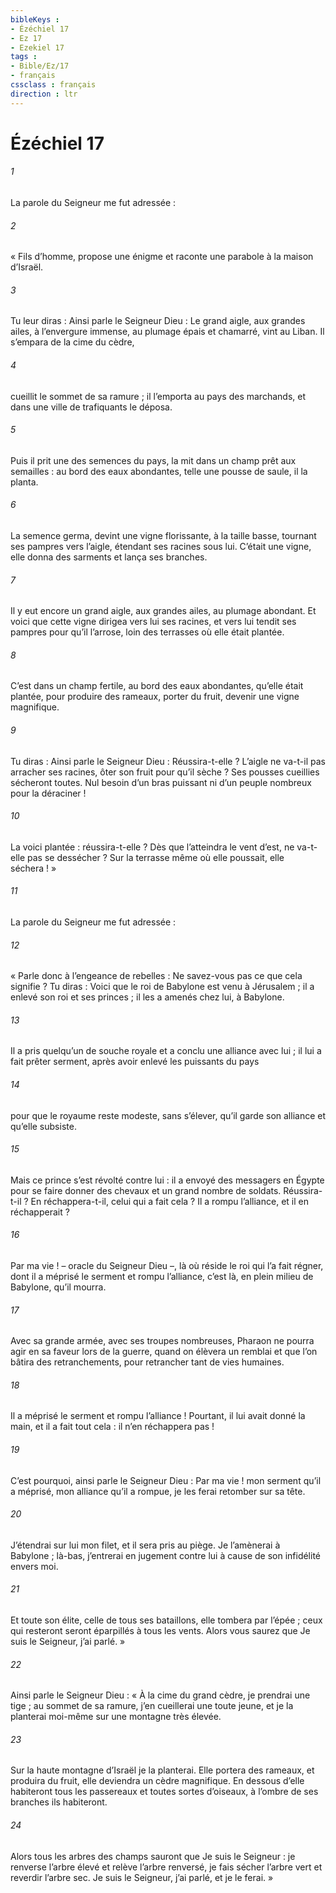 ```yaml
---
bibleKeys : 
- Ézéchiel 17
- Ez 17
- Ezekiel 17
tags : 
- Bible/Ez/17
- français
cssclass : français
direction : ltr
---
```


# Ézéchiel 17

###### 1
La parole du Seigneur me fut adressée :
###### 2
« Fils d’homme, propose une énigme et raconte une parabole à la maison d’Israël.
###### 3
Tu leur diras : Ainsi parle le Seigneur Dieu :
Le grand aigle,
aux grandes ailes,
à l’envergure immense,
au plumage épais et chamarré,
vint au Liban.
Il s’empara de la cime du cèdre,
###### 4
cueillit le sommet de sa ramure ;
il l’emporta au pays des marchands,
et dans une ville de trafiquants le déposa.
###### 5
Puis il prit une des semences du pays,
la mit dans un champ prêt aux semailles :
au bord des eaux abondantes,
telle une pousse de saule, il la planta.
###### 6
La semence germa,
devint une vigne florissante,
à la taille basse,
tournant ses pampres vers l’aigle,
étendant ses racines sous lui.
C’était une vigne,
elle donna des sarments
et lança ses branches.
###### 7
Il y eut encore un grand aigle,
aux grandes ailes,
au plumage abondant.
Et voici que cette vigne
dirigea vers lui ses racines,
et vers lui tendit ses pampres
pour qu’il l’arrose,
loin des terrasses
où elle était plantée.
###### 8
C’est dans un champ fertile,
au bord des eaux abondantes,
qu’elle était plantée,
pour produire des rameaux,
porter du fruit,
devenir une vigne magnifique.
###### 9
Tu diras : Ainsi parle le Seigneur Dieu :
Réussira-t-elle ?
L’aigle ne va-t-il pas arracher ses racines,
ôter son fruit pour qu’il sèche ?
Ses pousses cueillies sécheront toutes.
Nul besoin d’un bras puissant
ni d’un peuple nombreux
pour la déraciner !
###### 10
La voici plantée : réussira-t-elle ?
Dès que l’atteindra le vent d’est,
ne va-t-elle pas se dessécher ?
Sur la terrasse même où elle poussait,
elle séchera ! »
###### 11
La parole du Seigneur me fut adressée :
###### 12
« Parle donc à l’engeance de rebelles : Ne savez-vous pas ce que cela signifie ? Tu diras : Voici que le roi de Babylone est venu à Jérusalem ; il a enlevé son roi et ses princes ; il les a amenés chez lui, à Babylone.
###### 13
Il a pris quelqu’un de souche royale et a conclu une alliance avec lui ; il lui a fait prêter serment, après avoir enlevé les puissants du pays
###### 14
pour que le royaume reste modeste, sans s’élever, qu’il garde son alliance et qu’elle subsiste.
###### 15
Mais ce prince s’est révolté contre lui : il a envoyé des messagers en Égypte pour se faire donner des chevaux et un grand nombre de soldats. Réussira-t-il ? En réchappera-t-il, celui qui a fait cela ? Il a rompu l’alliance, et il en réchapperait ?
###### 16
Par ma vie ! – oracle du Seigneur Dieu –, là où réside le roi qui l’a fait régner, dont il a méprisé le serment et rompu l’alliance, c’est là, en plein milieu de Babylone, qu’il mourra.
###### 17
Avec sa grande armée, avec ses troupes nombreuses, Pharaon ne pourra agir en sa faveur lors de la guerre, quand on élèvera un remblai et que l’on bâtira des retranchements, pour retrancher tant de vies humaines.
###### 18
Il a méprisé le serment et rompu l’alliance ! Pourtant, il lui avait donné la main, et il a fait tout cela : il n’en réchappera pas !
###### 19
C’est pourquoi, ainsi parle le Seigneur Dieu : Par ma vie ! mon serment qu’il a méprisé, mon alliance qu’il a rompue, je les ferai retomber sur sa tête.
###### 20
J’étendrai sur lui mon filet, et il sera pris au piège. Je l’amènerai à Babylone ; là-bas, j’entrerai en jugement contre lui à cause de son infidélité envers moi.
###### 21
Et toute son élite, celle de tous ses bataillons, elle tombera par l’épée ; ceux qui resteront seront éparpillés à tous les vents. Alors vous saurez que Je suis le Seigneur, j’ai parlé. »
###### 22
Ainsi parle le Seigneur Dieu :
« À la cime du grand cèdre,
je prendrai une tige ;
au sommet de sa ramure,
j’en cueillerai une toute jeune,
et je la planterai moi-même
sur une montagne très élevée.
###### 23
Sur la haute montagne d’Israël je la planterai.
Elle portera des rameaux, et produira du fruit,
elle deviendra un cèdre magnifique.
En dessous d’elle habiteront tous les passereaux
et toutes sortes d’oiseaux,
à l’ombre de ses branches ils habiteront.
###### 24
Alors tous les arbres des champs sauront
que Je suis le Seigneur :
je renverse l’arbre élevé
et relève l’arbre renversé,
je fais sécher l’arbre vert
et reverdir l’arbre sec.
Je suis le Seigneur, j’ai parlé,
et je le ferai. »
